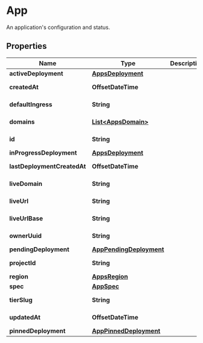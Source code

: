 

# App

An application's configuration and status.

## Properties

| Name | Type | Description | Notes |
|------------ | ------------- | ------------- | -------------|
|**activeDeployment** | [**AppsDeployment**](AppsDeployment.md) |  |  [optional] |
|**createdAt** | **OffsetDateTime** |  |  [optional] [readonly] |
|**defaultIngress** | **String** |  |  [optional] [readonly] |
|**domains** | [**List&lt;AppsDomain&gt;**](AppsDomain.md) |  |  [optional] [readonly] |
|**id** | **String** |  |  [optional] [readonly] |
|**inProgressDeployment** | [**AppsDeployment**](AppsDeployment.md) |  |  [optional] |
|**lastDeploymentCreatedAt** | **OffsetDateTime** |  |  [optional] [readonly] |
|**liveDomain** | **String** |  |  [optional] [readonly] |
|**liveUrl** | **String** |  |  [optional] [readonly] |
|**liveUrlBase** | **String** |  |  [optional] [readonly] |
|**ownerUuid** | **String** |  |  [optional] [readonly] |
|**pendingDeployment** | [**AppPendingDeployment**](AppPendingDeployment.md) |  |  [optional] |
|**projectId** | **String** |  |  [optional] [readonly] |
|**region** | [**AppsRegion**](AppsRegion.md) |  |  [optional] |
|**spec** | [**AppSpec**](AppSpec.md) |  |  |
|**tierSlug** | **String** |  |  [optional] [readonly] |
|**updatedAt** | **OffsetDateTime** |  |  [optional] [readonly] |
|**pinnedDeployment** | [**AppPinnedDeployment**](AppPinnedDeployment.md) |  |  [optional] |



